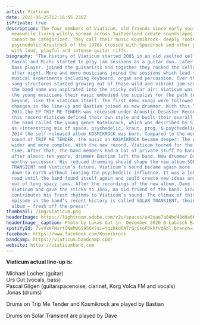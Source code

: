 ```yaml
---
artist: Viaticum
date: 2021-06-25T12:16:55.230Z
isPrivate: true
description: The four members of Viaticum, old friends since early youth, while
  meanwhile living wildly spread across Switzerland create soundscapes which
  cannot be categorized. They call their music Kosmikrock- deeply rooted in
  psychedelic Krautrock of the 1970s crossed with Spacerock and other genres
  with loud, playful and intense guitar riffs.
biography: "The history of Viaticum started 2005 in an old vaulted cellar where
  Pascal and Michi started to play jam sessions as a guitar duo. Later Urs, the
  bass player, joined the guitarists and together they rocked the cellar night
  after night. More and more musicians joined the sessions which lead to wild
  musical experiments including keyboard, organ and percussion. Over the time
  song structures started growing out of those wild and vibrant jam sessions and
  the band name was aspirated into the sticky cellar air: Viaticum was born. For
  the young musicians their music embodied the supplies for the path towards the
  beyond, like the viaticum itself. The first demo songs were followed by some
  changes in the line-up and Bastian joined as new drummer. With this line-up
  2011 the EP TRIP ME TENDER was released under Acoustic Desaster Records. On
  this record Viaticum defined their own style and built their overall Sound.
  The band called the young genre Kosmikrock, which was described by STONEROBIXX
  as «interesting mix of space, psychedelic, kraut, prog, & psychedelic rock».
  2014 the self-released album KOSMIKROCK was born. Compared to the more basic
  sound of TRIP ME TENDER, the music on KOSMIKROCK became deeper: The songs got
  wider and more complex. With the new record, Viaticum toured for the first
  time. After that, the band members had a lot of private stuff to handle and
  after almost ten years, drummer Bastian left the band. New drummer Dave was a
  worthy successor. His reduced drumming should shape the new album SOLAR
  TRANSIENT and Viaticum’s future. Viaticum’s sound became again more
  down-to-earth without loosing the psychedelic influence. It was a long rocky
  road until the band found itself again and could create new ideas and songs
  out of long spacy jams. After the recordings of the new album, Dave left
  Viaticum and gave the sticks to Jöni, an old friend of the band. Since 2019 he
  contributes his fresh rhythms to Viaticum’s sound. The climax of this moved
  episode in the band’s recent history is called SOLAR TRANSIENT, their new
  album – fresh off the press!"
thumbnail: /img/viaticum.png
headerImage: https://lightroom.adobe.com/v2c/spaces/a42eae7a04bd48dda6b8193b4c695220/assets/7042205e77b573d29b78c62456c8eeab/revisions/7fb412020be7418d9c514e5e8062f08d/renditions/c47beb8834391652cd85122b9911a755
headerImage__caption: Photo by Lukas Gut in  December 2020 @ Labüsch Bar, Winterthur
spotifyId: 7vvVxKPNxrtQNeMUG5956X?si=YqiDkd6ATrGc6soF6khfvQ&dl_branch=1
facebook: https://www.facebook.com/Kosmikrock
bandcamp: https://viaticum.bandcamp.com/
website: https://viaticumband.com
---
```

**Viaticum actual line-up is:**

Michael Locher (guitar)\
Urs Gut (vocals, bass)\
Pascal Gilgen (guitarspacenoise, clarinet, Korg Volca FM and vocals)\
Jonas (drums)



Drums on Trip Me Tender and Kosmikrock are played by Bastian



Drums on Solar Transient are played by Dave